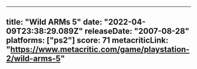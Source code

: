 
---
title: "Wild ARMs 5"
date: "2022-04-09T23:38:29.089Z"
releaseDate: "2007-08-28"
platforms: ["ps2"]
score: 71
metacriticLink: "https://www.metacritic.com/game/playstation-2/wild-arms-5"
---
